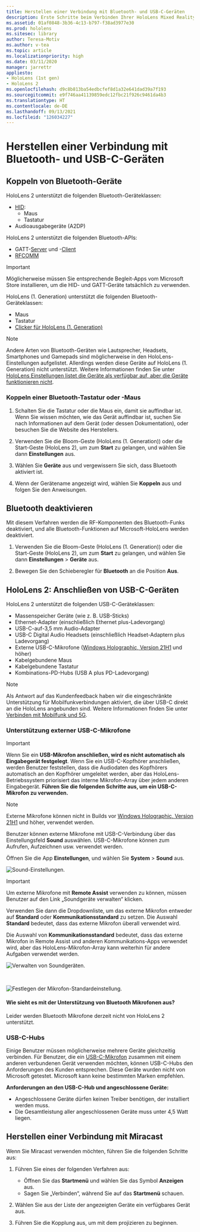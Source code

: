```yaml
---
title: Herstellen einer Verbindung mit Bluetooth- und USB-C-Geräten
description: Erste Schritte beim Verbinden Ihrer HoloLens Mixed Reality-Geräte mit Bluetooth- und USB-C-Geräten und Zubehör.
ms.assetid: 01af0848-3b36-4c13-b797-f38ad3977e30
ms.prod: hololens
ms.sitesec: library
author: Teresa-Motiv
ms.author: v-tea
ms.topic: article
ms.localizationpriority: high
ms.date: 03/11/2020
manager: jarrettr
appliesto:
- HoloLens (1st gen)
- HoloLens 2
ms.openlocfilehash: d9c8b813ba54edbcfef8d1a32e641dad39a7f193
ms.sourcegitcommit: e9f746aa41139859edc12fbc21f926c9461da4b3
ms.translationtype: HT
ms.contentlocale: de-DE
ms.lasthandoff: 09/13/2021
ms.locfileid: "126034227"
---
```

# <a name="connect-to-bluetooth-and-usb-c-devices"></a>Herstellen einer Verbindung mit Bluetooth- und USB-C-Geräten

## <a name="pair-bluetooth-devices"></a>Koppeln von Bluetooth-Geräte

HoloLens 2 unterstützt die folgenden Bluetooth-Geräteklassen:

- [HID](/windows-hardware/drivers/hid/):
    - Maus
    - Tastatur
- Audioausgabegeräte (A2DP)

HoloLens 2 unterstützt die folgenden Bluetooth-APIs:
- GATT-[Server](/windows/uwp/devices-sensors/gatt-server) und -[Client](/windows/uwp/devices-sensors/gatt-client)
- [RFCOMM](/windows/uwp/devices-sensors/send-or-receive-files-with-rfcomm)
>[!IMPORTANT]
> Möglicherweise müssen Sie entsprechende Begleit-Apps vom Microsoft Store installieren, um die HID- und GATT-Geräte tatsächlich zu verwenden.

HoloLens (1. Generation) unterstützt die folgenden Bluetooth-Geräteklassen:

- Maus
- Tastatur
- [Clicker für HoloLens (1. Generation)](hololens1-clicker.md)

> [!NOTE]
> Andere Arten von Bluetooth-Geräten wie Lautsprecher, Headsets, Smartphones und Gamepads sind möglicherweise in den HoloLens-Einstellungen aufgelistet. Allerdings werden diese Geräte auf HoloLens (1. Generation) nicht unterstützt. Weitere Informationen finden Sie unter [HoloLens Einstellungen listet die Geräte als verfügbar auf, aber die Geräte funktionieren nicht](hololens-troubleshooting.md#devices-listed-as-available-in-settings-dont-work).

### <a name="pair-a-bluetooth-keyboard-or-mouse"></a>Koppeln einer Bluetooth-Tastatur oder -Maus

1. Schalten Sie die Tastatur oder die Maus ein, damit sie auffindbar ist. Wenn Sie wissen möchten, wie das Gerät auffindbar ist, suchen Sie nach Informationen auf dem Gerät (oder dessen Dokumentation), oder besuchen Sie die Website des Herstellers.

1. Verwenden Sie die Bloom-Geste (HoloLens (1. Generation)) oder die Start-Geste (HoloLens 2), um zum **Start** zu gelangen, und wählen Sie dann **Einstellungen** aus.

1. Wählen Sie **Geräte** aus und vergewissern Sie sich, dass Bluetooth aktiviert ist.  

1. Wenn der Gerätename angezeigt wird, wählen Sie **Koppeln** aus und folgen Sie den Anweisungen.

## <a name="disable-bluetooth"></a>Bluetooth deaktivieren

Mit diesem Verfahren werden die RF-Komponenten des Bluetooth-Funks deaktiviert, und alle Bluetooth-Funktionen auf Microsoft-HoloLens werden deaktiviert.

1. Verwenden Sie die Bloom-Geste (HoloLens (1. Generation)) oder die Start-Geste (HoloLens 2), um zum **Start** zu gelangen, und wählen Sie dann **Einstellungen** > **Geräte** aus.

1. Bewegen Sie den Schieberegler für **Bluetooth** an die Position **Aus**.

## <a name="hololens-2-connect-usb-c-devices"></a>HoloLens 2: Anschließen von USB-C-Geräten

HoloLens 2 unterstützt die folgenden USB-C-Geräteklassen:

- Massenspeicher Geräte (wie z. B. USB-Sticks)
- Ethernet-Adapter (einschließlich Ethernet plus-Ladevorgang)
- USB-C-auf-3,5 mm Audio-Adapter
- USB-C Digital Audio Headsets (einschließlich Headset-Adaptern plus Ladevorgang)
- Externe USB-C-Mikrofone ([Windows Holographic, Version 21H1](hololens-release-notes.md#windows-holographic-version-21h1) und höher)
- Kabelgebundene Maus
- Kabelgebundene Tastatur
- Kombinations-PD-Hubs (USB A plus PD-Ladevorgang)


> [!NOTE]
> Als Antwort auf das Kundenfeedback haben wir die eingeschränkte Unterstützung für Mobilfunkverbindungen aktiviert, die über USB-C direkt an die HoloLens angebunden sind. Weitere Informationen finden Sie unter [Verbinden mit Mobilfunk und 5G](hololens-cellular.md).

### <a name="usb-c-external-microphone-support"></a>Unterstützung externer USB-C-Mikrofone

> [!IMPORTANT]
> Wenn Sie ein **USB-Mikrofon anschließen, wird es nicht automatisch als Eingabegerät festgelegt**. Wenn Sie ein USB-C-Kopfhörer anschließen, werden Benutzer feststellen, dass die Audiodaten des Kopfhörers automatisch an den Kopfhörer umgeleitet werden, aber das HoloLens-Betriebssystem priorisiert das interne Mikrofon-Array über jedem anderen Eingabegerät. **Führen Sie die folgenden Schritte aus, um ein USB-C-Mikrofon zu verwenden.**

> [!NOTE]
> Externe Mikrofone können nicht in Builds vor [Windows Holographic, Version 21H1](hololens-release-notes.md#windows-holographic-version-21h1) und höher, verwendet werden. 

Benutzer können externe Mikrofone mit USB-C-Verbindung über das Einstellungsfeld **Sound** auswählen. USB-C-Mikrofone können zum Aufrufen, Aufzeichnen usw. verwendet werden.

Öffnen Sie die App **Einstellungen**, und wählen Sie **System** > **Sound** aus.

![Sound-Einstellungen.](images/usbc-mic-1.jpg)

> [!IMPORTANT]
> Um externe Mikrofone mit **Remote Assist** verwenden zu können, müssen Benutzer auf den Link „Soundgeräte verwalten“ klicken.
>
> Verwenden Sie dann die Dropdownliste, um das externe Mikrofon entweder auf **Standard** oder **Kommunikationsstandard** zu setzen. Die Auswahl **Standard** bedeutet, dass das externe Mikrofon überall verwendet wird.
>
> Die Auswahl von **Kommunikationsstandard** bedeutet, dass das externe Mikrofon in Remote Assist und anderen Kommunikations-Apps verwendet wird, aber das HoloLens-Mikrofon-Array kann weiterhin für andere Aufgaben verwendet werden.

![Verwalten von Soundgeräten.](images/usbc-mic-2.png)

<br>

![Festlegen der Mikrofon-Standardeinstellung.](images/usbc-mic-3.jpg)

#### <a name="what-about-bluetooth-microphone-support"></a>Wie sieht es mit der Unterstützung von Bluetooth Mikrofonen aus?

Leider werden Bluetooth Mikrofone derzeit nicht von HoloLens 2 unterstützt.

### <a name="usb-c-hubs"></a>USB-C-Hubs

Einige Benutzer müssen möglicherweise mehrere Geräte gleichzeitig verbinden. Für Benutzer, die ein [USB-C-Mikrofon](#usb-c-external-microphone-support) zusammen mit einem anderen verbundenen Gerät verwenden möchten, können USB-C-Hubs den Anforderungen des Kunden entsprechen. Diese Geräte wurden nicht von Microsoft getestet. Microsoft kann keine bestimmten Marken empfehlen.

**Anforderungen an den USB-C-Hub und angeschlossene Geräte:**

- Angeschlossene Geräte dürfen keinen Treiber benötigen, der installiert werden muss.
- Die Gesamtleistung aller angeschlossenen Geräte muss unter 4,5 Watt liegen.

## <a name="connect-to-miracast"></a>Herstellen einer Verbindung mit Miracast

Wenn Sie Miracast verwenden möchten, führen Sie die folgenden Schritte aus:

1. Führen Sie eines der folgenden Verfahren aus:  

   - Öffnen Sie das **Startmenü** und wählen Sie das Symbol **Anzeigen** aus.
   - Sagen Sie „Verbinden“, während Sie auf das **Startmenü** schauen.  

1. Wählen Sie aus der Liste der angezeigten Geräte ein verfügbares Gerät aus.

1. Führen Sie die Kopplung aus, um mit dem projizieren zu beginnen.
